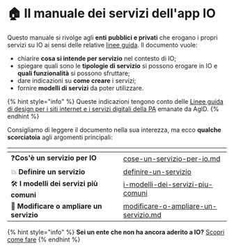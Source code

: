 # 🏠 Il manuale dei servizi dell'app IO

Questo manuale si rivolge agli **enti** **pubblici e privati** che erogano i propri servizi su IO ai sensi delle relative [linee guida](https://www.agid.gov.it/sites/default/files/repository\_files/lg\_punto\_accesso\_telematico\_servizi\_pa\_3112021.pdf). Il documento vuole:

* chiarire **cosa si intende per servizio** nel contesto di IO;
* spiegare quali sono le **tipologie di servizio** si possono erogare in IO e **quali funzionalità** si possono sfruttare;
* dare indicazioni su **come creare** i servizi;
* fornire **modelli di servizi** da poter utilizzare.

{% hint style="info" %}
Queste indicazioni tengono conto delle [Linee guida di design per i siti internet e i servizi digitali della PA](https://www.agid.gov.it/sites/default/files/repository\_files/lg\_punto\_accesso\_telematico\_servizi\_pa\_3112021.pdf) emanate da AgID.&#x20;
{% endhint %}

Consigliamo di leggere il documento nella sua interezza, ma ecco **qualche scorciatoia** agli argomenti principali:

<table data-card-size="large" data-view="cards"><thead><tr><th></th><th data-hidden></th><th data-hidden></th><th data-hidden data-card-target data-type="content-ref"></th></tr></thead><tbody><tr><td>❓<strong>Cos'è un servizio per IO</strong></td><td></td><td></td><td><a href="cose-un-servizio-per-io.md">cose-un-servizio-per-io.md</a></td></tr><tr><td>💥 <strong>Definire un servizio</strong></td><td></td><td></td><td><a href="come-si-crea-un-servizio/definire-un-servizio/">definire-un-servizio</a></td></tr><tr><td>🛠 <strong>I modelli dei servizi più comuni</strong></td><td></td><td></td><td><a href="modelli/i-modelli-dei-servizi-piu-comuni/">i-modelli-dei-servizi-piu-comuni</a></td></tr><tr><td>🔄 <strong>Modificare o ampliare un servizio</strong></td><td></td><td></td><td><a href="comunicare-un-servizio/modificare-o-ampliare-un-servizio.md">modificare-o-ampliare-un-servizio.md</a></td></tr></tbody></table>

{% hint style="info" %}
**Sei un ente che non ha ancora aderito a IO?** [Scopri come fare](https://docs.pagopa.it/io-guida-tecnica/)
{% endhint %}
